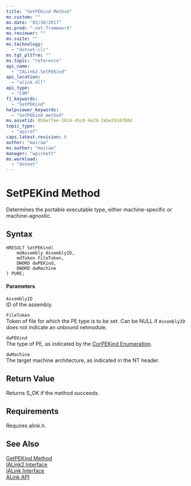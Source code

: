 ```yaml
---
title: "SetPEKind Method"
ms.custom: ""
ms.date: "03/30/2017"
ms.prod: ".net-framework"
ms.reviewer: ""
ms.suite: ""
ms.technology: 
  - "dotnet-clr"
ms.tgt_pltfrm: ""
ms.topic: "reference"
api_name: 
  - "IALink2.SetPEKind"
api_location: 
  - "alink.dll"
api_type: 
  - "COM"
f1_keywords: 
  - "SetPEKind"
helpviewer_keywords: 
  - "SetPEKind method"
ms.assetid: 050e77ee-3014-45c0-9e29-2ebe29347b0d
topic_type: 
  - "apiref"
caps.latest.revision: 6
author: "mairaw"
ms.author: "mairaw"
manager: "wpickett"
ms.workload: 
  - "dotnet"
---
```

# SetPEKind Method
Determines the portable executable type, either machine-specific or machine-agnostic.  
  
## Syntax  
  
```  
HRESULT SetPEKind(  
    mdAssembly AssemblyID,  
    mdToken FileToken,  
    DWORD dwPEKind,  
    DWORD dwMachine  
) PURE;   
```  
  
#### Parameters  
 `AssemblyID`  
 ID of the assembly.  
  
 `FileToken`  
 Token of file for which the PE type is to be set. Can be NULL if `AssemblyID` does not indicate an unbound netmodule.  
  
 `dwPEKind`  
 The type of PE, as indicated by the [CorPEKind Enumeration](../../../../docs/framework/unmanaged-api/metadata/corpekind-enumeration.md).  
  
 `dwMachine`  
 The target machine architecture, as indicated in the NT header.  
  
## Return Value  
 Returns S_OK if the method succeeds.  
  
## Requirements  
 Requires alink.h.  
  
## See Also  
 [GetPEKind Method](../../../../docs/framework/unmanaged-api/metadata/imetadataimport2-getpekind-method.md)  
 [IALink2 Interface](../../../../docs/framework/unmanaged-api/alink/ialink2-interface.md)  
 [IALink Interface](../../../../docs/framework/unmanaged-api/alink/ialink-interface.md)  
 [ALink API](../../../../docs/framework/unmanaged-api/alink/index.md)
